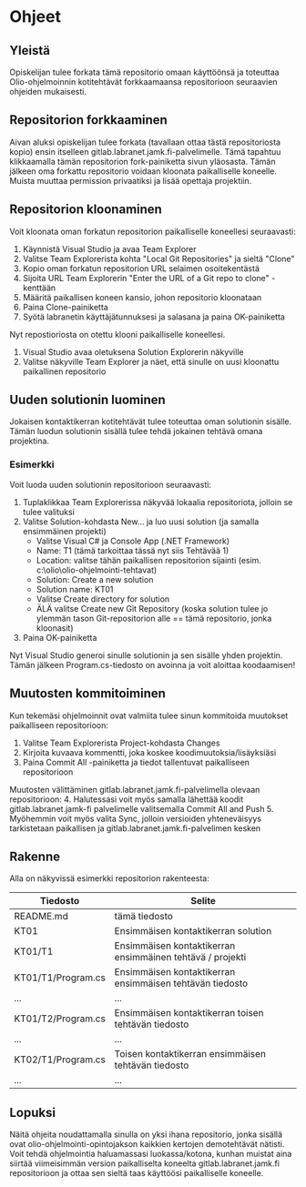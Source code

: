 
# Ohjeet

## Yleistä
Opiskelijan tulee forkata tämä repositorio omaan käyttöönsä ja toteuttaa 
Olio-ohjelmoinnin kotitehtävät forkkaamaansa repositorioon seuraavien ohjeiden mukaisesti.

## Repositorion forkkaaminen
Aivan aluksi opiskelijan tulee forkata (tavallaan ottaa tästä repositoriosta kopio) ensin itselleen gitlab.labranet.jamk.fi-palvelimelle. Tämä tapahtuu klikkaamalla
tämän repositorion fork-painiketta sivun yläosasta. Tämän jälkeen oma forkattu repositorio voidaan kloonata paikalliselle koneelle. Muista muuttaa permission privaatiksi ja lisää opettaja projektiin.

## Repositorion kloonaminen
Voit kloonata oman forkatun repositorion paikalliselle koneellesi seuraavasti:

1. Käynnistä Visual Studio ja avaa Team Explorer
2. Valitse Team Explorerista kohta "Local Git Repositories" ja sieltä "Clone"
3. Kopio oman forkatun repositorion URL selaimen osoitekentästä
4. Sijoita URL Team Explorerin "Enter the URL of a Git repo to clone" -kenttään
5. Määritä paikallisen koneen kansio, johon repositorio kloonataan
6. Paina Clone-painiketta
7. Syötä labranetin käyttäjätunnuksesi ja salasana ja paina OK-painiketta

Nyt repostioriosta on otettu klooni paikalliselle koneellesi.

1. Visual Studio avaa oletuksena Solution Explorerin näkyville
2. Valitse näkyville Team Explorer ja näet, että sinulle on uusi kloonattu paikallinen repositorio

## Uuden solutionin luominen
Jokaisen kontaktikerran kotitehtävät tulee toteuttaa oman solutionin sisälle. Tämän luodun solutionin sisällä tulee tehdä jokainen tehtävä omana projektina.

### Esimerkki
Voit luoda uuden solutionin repositorioon seuraavasti:
1. Tuplaklikkaa Team Explorerissa näkyvää lokaalia repositoriota, jolloin se tulee valituksi
2. Valitse Solution-kohdasta New... ja luo uusi solution (ja samalla ensimmäinen projekti)
    * Valitse Visual C# ja Console App (.NET Framework)
    * Name: T1 (tämä tarkoittaa tässä nyt siis Tehtävää 1)
    * Location: valitse tähän paikallisen repositorion sijainti (esim. c:\olio\olio-ohjelmointi-tehtavat)
    * Solution: Create a new solution
    * Solution name: KT01
    * Valitse Create directory for solution
    * ÄLÄ valitse Create new Git Repository (koska solution tulee jo ylemmän tason Git-repositorion alle == tämä repositorio, jonka kloonasit)
3. Paina OK-painiketta

Nyt Visual Studio generoi sinulle solutionin ja sen sisälle yhden projektin. Tämän jälkeen Program.cs-tiedosto on avoinna ja voit aloittaa koodaamisen!

## Muutosten kommitoiminen
Kun tekemäsi ohjelmoinnit ovat valmiita tulee sinun kommitoida muutokset paikalliseen repositorioon:
1. Valitse Team Explorerista Project-kohdasta Changes
2. Kirjoita kuvaava kommentti, joka koskee koodimuutoksia/lisäyksiäsi
3. Paina Commit All -painiketta ja tiedot tallentuvat paikalliseen repositorioon

Muutosten välittäminen gitlab.labranet.jamk.fi-palvelimella olevaan repositorioon:
4. Halutessasi voit myös samalla lähettää koodit gitlab.labranet.jamk-fi palvelimelle valitsemalla Commit All and Push
5. Myöhemmin voit myös valita Sync, jolloin versioiden yhteneväisyys tarkistetaan paikallisen ja gitlab.labranet.jamk.fi-palvelimen kesken 

## Rakenne
Alla on näkyvissä esimerkki repositorion rakenteesta:

|Tiedosto|Selite|
|--|--|
|README.md | tämä tiedosto |
|KT01 | Ensimmäisen kontaktikerran solution |
|KT01/T1 | Ensimmäisen kontaktikerran ensimmäinen tehtävä / projekti |
|KT01/T1/Program.cs | Ensimmäisen kontaktikerran ensimmäisen tehtävän tiedosto |
|...|...|
|KT01/T2/Program.cs | Ensimmäisen kontaktikerran toisen tehtävän tiedosto |
|...|...|
|KT02/T1/Program.cs | Toisen kontaktikerran ensimmäisen tehtävän tiedosto |
|...|...|

## Lopuksi
Näitä ohjeita noudattamalla sinulla on yksi ihana repositorio, jonka sisällä ovat olio-ohjelmointi-opintojakson kaikkien kertojen demotehtävät nätisti. Voit
tehdä ohjelmointia haluamassasi luokassa/kotona, kunhan muistat aina siirtää viimeisimmän version paikalliselta koneelta gitlab.labranet.jamk.fi repositorioon ja
ottaa sen sieltä taas käyttöösi paikalliselle koneelle.
